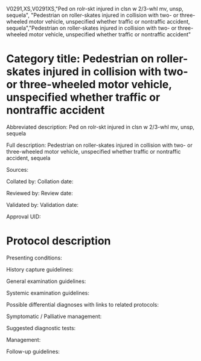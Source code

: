 V0291,XS,V0291XS,"Ped on rolr-skt injured in clsn w 2/3-whl mv, unsp, sequela", "Pedestrian on roller-skates injured in collision with two- or three-wheeled motor vehicle, unspecified whether traffic or nontraffic accident, sequela","Pedestrian on roller-skates injured in collision with two- or three-wheeled motor vehicle, unspecified whether traffic or nontraffic accident"
# Category title: Pedestrian on roller-skates injured in collision with two- or three-wheeled motor vehicle, unspecified whether traffic or nontraffic accident

Abbreviated description: Ped on rolr-skt injured in clsn w 2/3-whl mv, unsp, sequela

Full description: Pedestrian on roller-skates injured in collision with two- or three-wheeled motor vehicle, unspecified whether traffic or nontraffic accident, sequela

Sources:

Collated by:
Collation date:

Reviewed by:
Review date:

Validated by:
Validation date:

Approval UID:

# Protocol description

Presenting conditions:

History capture guidelines:

General examination guidelines:

Systemic examination guidelines:

Possible differential diagnoses with links to related protocols:

Symptomatic / Palliative management:

Suggested diagnostic tests:

Management:

Follow-up guidelines:
